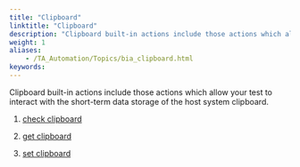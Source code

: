 ```yaml
--- 
title: "Clipboard"
linktitle: "Clipboard"
description: "Clipboard built-in actions include those actions which allow your test to interact with the short-term data storage of the host system clipboard."
weight: 1
aliases: 
    - /TA_Automation/Topics/bia_clipboard.html
keywords: 
---
```


Clipboard built-in actions include those actions which allow your test to interact with the short-term data storage of the host system clipboard.

1.  [check clipboard](/automation-guide/action-based-testing-language/built-in-actions/system-actions/clipboard/check-clipboard)  

2.  [get clipboard](/automation-guide/action-based-testing-language/built-in-actions/system-actions/clipboard/get-clipboard)  

3.  [set clipboard](/automation-guide/action-based-testing-language/built-in-actions/system-actions/clipboard/set-clipboard)  




